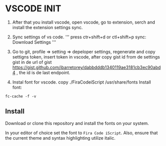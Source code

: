 # VSCODE __INIT__

1. After that you install vscode, open vscode, go to extension, serch and install the extension 
settings sync.

2. Sync settings of vs code. 
'''
press
ctr+shift+d
or
ctl+shift+p
sync: Download Settings
'''
3. Go to git, profile => setting => depeloper settings, regenerate and copy settigns token, insert token in vscode, after copy gist id from de settings gist in de url of gist https://gist.github.com/ibarretorey/dabbdddb1340119ae3181cb3ec90abd4 , the id is de last endpoint.

4. Instal font for vscode.
copy ./FiraCodeiScript /usr/share/fonts
Install font:
```
fc-cache -f -v
```

## Install

Download or clone this repository and install the fonts on your system.

In your editor of choice set the font to `Fira Code iScript`.  Also, ensure that the current theme and syntax highlighting utilize italic.


